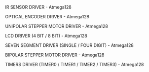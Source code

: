 IR SENSOR DRIVER - Atmega128

OPTICAL ENCODER DRIVER - Atmega128

UNIPOLAR STEPPER MOTOR DRIVER - Atmega128

LCD DRIVER (4 BIT / 8 BIT) - Atmega128

SEVEN SEGMENT DRIVER (SINGLE / FOUR DIGIT) - Atmega128

BIPOLAR STEPPER MOTOR DRIVER - Atmega128

TIMERS DRIVER (TIMER0 / TIMER1 / TIMER2 / TIMER3) - Atmega128
